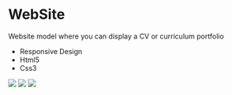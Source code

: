 # WebSite
Website model where you can display a CV or curriculum portfolio

- Responsive Design
- Html5
- Css3


<img src="https://github.com/JuanDiegoAcostaT/Website-2/blob/master/browser.png" />

<img src="https://github.com/JuanDiegoAcostaT/Website-2/blob/master/browser2.png" />

<img src="https://github.com/JuanDiegoAcostaT/Website-2/blob/master/browser3.png" />



